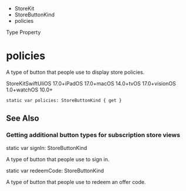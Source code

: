 

- StoreKit
- StoreButtonKind
-  policies 

Type Property

# policies

A type of button that people use to display store policies.

StoreKitSwiftUIiOS 17.0+iPadOS 17.0+macOS 14.0+tvOS 17.0+visionOS 1.0+watchOS 10.0+

``` source
static var policies: StoreButtonKind { get }
```

## See Also

### Getting additional button types for subscription store views

static var signIn: StoreButtonKind

A type of button that people use to sign in.

static var redeemCode: StoreButtonKind

A type of button that people use to redeem an offer code.

